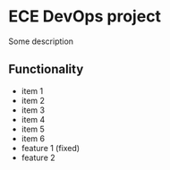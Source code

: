 # ECE DevOps project

Some description

## Functionality

- item 1
- item 2
- item 3
- item 4
- item 5
- item 6
- feature 1 (fixed)
- feature 2
